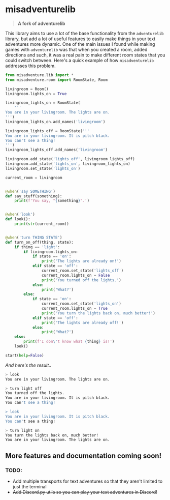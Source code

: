 # misadventurelib
>**A fork of adventurelib**

This library aims to use a lot of the base functionality from the `adventurelib` library, but add a lot of useful features
to easily make things in your text adventures more dynamic. One of the main issues I found while making games with `adventurelib`
was that when you created a room, added directions and such, it was a real pain to make different room states that you could
switch between. Here's a quick example of how `misadventurelib` addresses this problem.

```py
from misadventure.lib import *
from misadventure.room import RoomState, Room

livingroom = Room()
livingroom.lights_on = True

livingroom_lights_on = RoomState(
    '''
You are in your livingroom. The lights are on.
''')
livingroom_lights_on.add_names('livingroom')

livingroom_lights_off = RoomState('''
You are in your livingroom. It is pitch black.
You can't see a thing!
''')
livingroom_lights_off.add_names('livingroom')

livingroom.add_state('lights_off', livingroom_lights_off)
livingroom.add_state('lights_on', livingroom_lights_on)
livingroom.set_state('lights_on')

current_room = livingroom


@when('say SOMETHING')
def say_stuff(something):
    print(f'You say, "{something}".')


@when('look')
def look():
    print(str(current_room))


@when('turn THING STATE')
def turn_on_off(thing, state):
    if thing == 'light':
        if livingroom.lights_on:
            if state == 'on':
                print('The lights are already on!')
            elif state == 'off':
                current_room.set_state('lights_off')
                current_room.lights_on = False
                print('You turned off the lights.')
            else:
                print('What?')
        else:
            if state == 'on':
                current_room.set_state('lights_on')
                current_room.lights_on = True
                print('You turn the lights back on, much better!')
            elif state == 'off':
                print('The lights are already off!')
            else:
                print('What?')
    else:
        print(f'I don\'t know what {thing} is!')
    look()

start(help=False)
```

*And here's the result..*
```bash
> look
You are in your livingroom. The lights are on.

> turn light off
You turned off the lights.
You are in your livingroom. It is pitch black.
You can't see a thing!

> look
You are in your livingroom. It is pitch black.
You can't see a thing!

> turn light on
You turn the lights back on, much better!
You are in your livingroom. The lights are on.
```

## More features and documentation coming soon!

### TODO:
- Add multiple transports for text adventures so that they aren't limited to just the terminal
- ~~Add Discord.py utils so you can play your text adventures in Discord!~~
